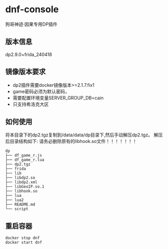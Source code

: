 # dnf-console

狗哥神迹·因果专用DP插件

## 版本信息
dp2.9.0+frida_240418

## 镜像版本要求

* dp2插件需要docker镜像版本>=2.1.7.fix1
* game密码必须为默认密码，
* 需要配置环境变量SERVER_GROUP_DB=cain
* 只支持希洛克大区

## 如何使用
将本目录下的dp2.tgz复制到/data/data/dp目录下,然后手动解压dp2.tgz。
解压后目录结构如下:
请务必删除原有的libhook.so文件！！！！！！！
```shell
dp
├── df_game_r.js
├── df_game_r.lua
├── dp2.tgz
├── frida
├── lib
├── libdp2.so
├── libdp2.xml
├── libGeoIP.so.1
├── libhook.so
├── lua
├── lua2
├── README.md
└── script
```

## 重启容器
```shell
docker stop dnf
docker start dnf
```
